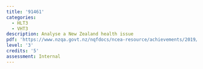 ```yaml
---
title: '91461'
categories:
  - HLT3
  - VHT3
description: Analyse a New Zealand health issue
pdf: 'https://www.nzqa.govt.nz/nqfdocs/ncea-resource/achievements/2019/as91461.pdf'
level: '3'
credits: '5'
assessment: Internal
---
```


